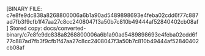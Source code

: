 [BINARY FILE: c7e8fe9dc838a8268800006a6b1a90ad5489898693e4feba02cdd6f77c887ad7fb3f9cfb1f47aa27c8cc2408047f3a50b7c810b49444af52840402cb08af]
Stored copy: docs/converted-binary/c7e8fe9dc838a8268800006a6b1a90ad5489898693e4feba02cdd6f77c887ad7fb3f9cfb1f47aa27c8cc2408047f3a50b7c810b49444af52840402cb08af
